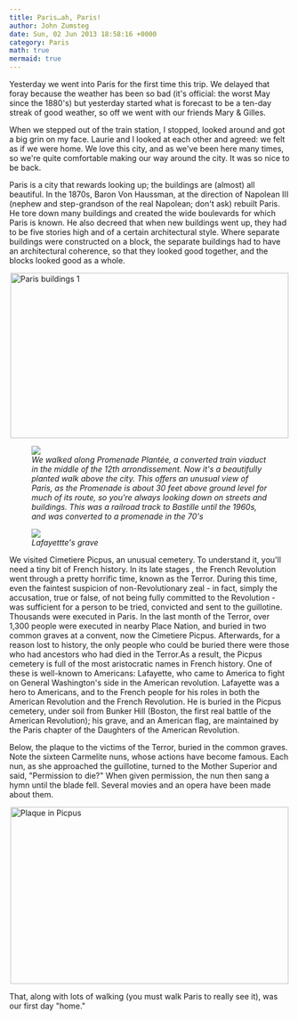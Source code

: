 ```yaml
---
title: Paris…ah, Paris!
author: John Zumsteg
date: Sun, 02 Jun 2013 18:58:16 +0000
category: Paris
math: true
mermaid: true
---
```

Yesterday we went into Paris for the first time this trip. We delayed that foray because the weather has been so bad (it's official: the worst May since the 1880's) but yesterday started what is forecast to be a ten-day streak of good weather, so off we went with our friends Mary &amp; Gilles.

When we stepped out of the train station, I stopped, looked around and got a big grin on my face. Laurie and I looked at each other and agreed: we felt as if we were home. We love this city, and as we've been here many times, so we're quite comfortable making our way around the city. It was so nice to be back.

Paris is a city that rewards looking up; the buildings are (almost) all beautiful. In the 1870s, Baron Von Haussman, at the direction of Napolean III (nephew and step-grandson of the real Napolean; don't ask) rebuilt Paris. He tore down many buildings and created the wide boulevards for which Paris is known. He also decreed that when new buildings went up, they had to be five stories high and of a certain architectural style. Where separate buildings were constructed on a block, the separate buildings had to have an architectural coherence, so that they looked good together, and the blocks looked good as a whole.

<img style="display: block; margin-left: auto; margin-right: auto;" title="Paris buildings 1.jpg" src="http:/assets/images/2013/06/Paris-buildings-1.jpg" alt="Paris buildings 1" width="500" height="297" border="0" />

<figure class="portrait">
	<img src="{{site.url}}/assets/images/2013/06/Promenade-Plantee.jpg"/>
	<figcaption><em>We walked along Promenade Plantée, a converted train viaduct in the middle of the 12th arrondissement. Now it's a beautifully planted walk above the city. This offers an unusual view of Paris, as the Promenade is about 30 feet above ground level for much of its route, so you're always looking down on streets and buildings. This was a railroad track to Bastille until the 1960s, and was converted to a promenade in the 70's</em></figcaption>
</figure>
<figure class="portrait">
	<img src="{{site.url}}/assets/images/2013/06/Lafayette-grave.jpg"/>
	<figcaption><em>Lafayettte's grave</em></figcaption>
</figure>
We visited Cimetiere Picpus, an unusual cemetery. To understand it, you'll need a tiny bit of French history. In its late stages , the French Revolution went through a pretty horrific time, known as the Terror. During this time, even the faintest suspicion of non-Revolutionary zeal - in fact, simply the accusation, true or false, of not being fully committed to the Revolution - was sufficient for a person to be tried, convicted and sent to the guillotine. Thousands were executed in Paris. In the last month of the Terror, over 1,300 people were executed in nearby Place Nation, and buried in two common graves at a convent, now the Cimetiere Picpus. Afterwards, for a reason lost to history, the only people who could be buried there were those who had ancestors who had died in the Terror.As a result, the Picpus cemetery is full of the most aristocratic names in French history. One of these is well-known to Americans: Lafayette, who came to America to fight on General Washington's side in the American revolution. Lafayette was a hero to Americans, and to the French people for his roles in both the American Revolution and the French Revolution. He is buried in the Picpus cemetery, under soil from Bunker Hill (Boston, the first real battle of the American Revolution); his grave, and an American flag, are maintained by the Paris chapter of the Daughters of the American Revolution.</td>

Below, the plaque to the victims of the Terror, buried in the common graves. Note the sixteen Carmelite nuns, whose actions have become famous. Each nun, as she approached the guillotine, turned to the Mother Superior and said, "Permission to die?" When given permission, the nun then sang a hymn until the blade fell. Several movies and an opera have been made about them.

<img style="display: block; margin-left: auto; margin-right: auto;" title="Plaque in Picpus.jpg" src="http:/assets/images/2013/06/Plaque-in-Picpus.jpg" alt="Plaque in Picpus" width="500" height="318" border="0" />

That, along with lots of walking (you must walk Paris to really see it), was our first day "home."
